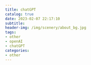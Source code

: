 ```yaml
---
title: chatGPT
catalog: true
date: 2023-02-07 22:17:10
subtitle:
header-img: /img/scenery/about_bg.jpg
tags:
- other
- openAI
- chatGPT
categories:
- other
---
```



